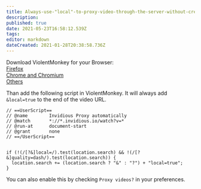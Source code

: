 ```yaml
---
title: Always-use-"local"-to-proxy-video-through-the-server-without-creating-an-account
description: 
published: true
date: 2021-05-23T16:58:12.539Z
tags: 
editor: markdown
dateCreated: 2021-01-28T20:38:58.736Z
---
```


Download ViolentMonkey for your Browser:  
[Firefox](https://addons.mozilla.org/en-US/firefox/addon/violentmonkey/)  
[Chrome and Chromium](https://chrome.google.com/webstore/detail/violentmonkey/jinjaccalgkegednnccohejagnlnfdag)  
[Others](https://violentmonkey.github.io/get-it/)  

Than add the following script in ViolentMonkey. It will always add `&local=true` to the end of the video URL.

```
// ==UserScript==
// @name        Invidious Proxy automatically
// @match       *://*.invidious.io/watch?v=*
// @run-at      document-start
// @grant       none
// ==/UserScript==


if (!(/[?&]local=/).test(location.search) && !(/[?&]quality=dash/).test(location.search)) {
  location.search += (location.search ? "&" : "?") + "local=true";
}
```

You can also enable this by checking `Proxy videos?` in your preferences.
